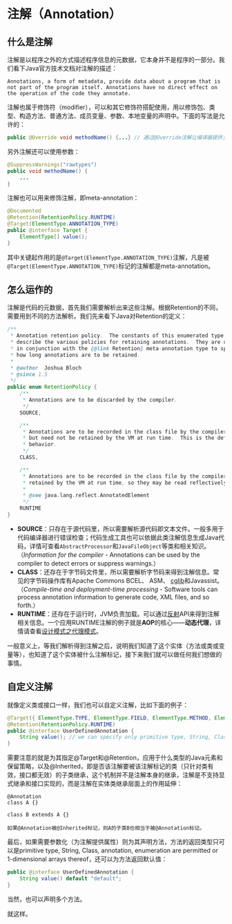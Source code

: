 # 注解（Annotation）

## 什么是注解

注解是以程序之外的方式描述程序信息的元数据，它本身并不是程序的一部分。我们看下Java官方技术文档对注解的描述：

```
Annotations, a form of metadata, provide data about a program that is not part of the program itself. Annotations have no direct effect on the operation of the code they annotate.
```

注解也属于修饰符（modifier），可以和其它修饰符搭配使用，用以修饰包、类 型、构造方法、普通方法、成员变量、参数、本地变量的声明中。下面的写法是允许的：

```Java
public @Override void methodName() {...} // 通过@Override注解让编译器提供关于代码的更多的检查和验证
```

另外注解还可以使用参数：

```Java
@SuppressWarnings("rawtypes")
public void methodName() {   
    ...
} 
```

注解也可以用来修饰注解，即meta-annotation：

```Java
@Documented
@Retention(RetentionPolicy.RUNTIME)
@Target(ElementType.ANNOTATION_TYPE)
public @interface Target {
    ElementType[] value();
}
```

其中关键起作用的是`@Target(ElementType.ANNOTATION_TYPE)`注解，凡是被`@Target(ElementType.ANNOTATION_TYPE)`标记的注解都是meta-annotation。

## 怎么运作的

注解是代码的元数据，首先我们需要解析出来这些注解。根据Retention的不同，需要用到不同的方法解析。我们先来看下Java对Retention的定义：

```Java
/**
 * Annotation retention policy.  The constants of this enumerated type
 * describe the various policies for retaining annotations.  They are used
 * in conjunction with the {@link Retention} meta-annotation type to specify
 * how long annotations are to be retained.
 *
 * @author  Joshua Bloch
 * @since 1.5
 */
public enum RetentionPolicy {
    /**
     * Annotations are to be discarded by the compiler.
     */
    SOURCE,

    /**
     * Annotations are to be recorded in the class file by the compiler
     * but need not be retained by the VM at run time.  This is the default
     * behavior.
     */
    CLASS,

    /**
     * Annotations are to be recorded in the class file by the compiler and
     * retained by the VM at run time, so they may be read reflectively.
     *
     * @see java.lang.reflect.AnnotatedElement
     */
    RUNTIME
}
```

+ **SOURCE**：只存在于源代码里，所以需要解析源代码即文本文件。一般多用于代码编译器进行错误检查；代码生成工具也可以依据此类注解信息生成Java代码，详情可查看`AbstractProcessor`和`JavaFileObject`等类和相关知识。（*Information for the compiler* - Annotations can be used by the compiler to detect errors or suppress warnings.）
+ **CLASS**：还存在于字节码文件里，所以需要解析字节码来得到注解信息。常见的字节码操作库有Apache Commons BCEL、 ASM、 [cglib](https://github.com/cglib/cglib)和Javassist。（*Compile-time and deployment-time processing* - Software tools can process annotation information to generate code, XML files, and so forth.）
+ **RUNTIME**：还存在于运行时，JVM负责加载。可以通过[反射](Reflection.md)API来得到注解相关信息。一个应用RUNTIME注解的例子就是**AOP**的核心——**动态代理**，详情请查看[设计模式之代理模式](设计模式之代理模式)。

一般意义上，等我们解析得到注解之后，说明我们知道了这个实体（方法或类或变量等），也知道了这个实体被什么注解标记，接下来我们就可以做任何我们想做的事情。

## 自定义注解

就像定义类或接口一样，我们也可以自定义注解，比如下面的例子：

```Java
@Target({ ElementType.TYPE, ElementType.FIELD, ElementType.METHOD, ElementType.PARAMETER, ElementType.CONSTRUCTOR, ElementType.LOCAL_VARIABLE })
@Retention(RetentionPolicy.RUNTIME)
public @interface UserDefinedAnnotation {
    String value(); // we can specify only primitive type, String, Class, annotation, enumeration are permitted or 1-dimensional arrays thereof.
}
```

需要注意的就是为其指定@Target和@Retention，应用于什么类型的Java元素和保留策略，以及@Inherited，即是否该注解要被该注解标记的类（只针对类有效，接口都无效）的子类继承，这个机制并不是注解本身的继承，注解是不支持显式继承和接口实现的，而是注解在实体类继承层面上的作用延伸：

```
@Annotation
class A {}

class B extends A {}

如果@Annotation被@Inherited标记，则A的子类B也相当于被@Annotation标记。
```

最后，如果需要参数化（为注解提供属性）则为其声明方法，方法的返回类型只可以是primitive type, String, Class, annotation, enumeration are permitted or 1-dimensional arrays thereof，还可以为方法返回默认值：

```Java
public @interface UserDefinedAnnotation {
    String value() default "default";
}
```

当然，也可以声明多个方法。

就这样。
